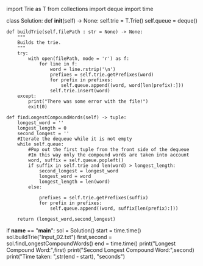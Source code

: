 import Trie as T
from collections import deque
import time

class Solution:
    def __init__(self) -> None:
      self.trie = T.Trie()
      self.queue = deque()

    def buildTrie(self,filePath : str = None) -> None:
        """
        Builds the trie. 
        """
        try:
            with open(filePath, mode = 'r') as f:
                for line in f:
                    word = line.rstrip('\n')
                    prefixes = self.trie.getPrefixes(word)
                    for prefix in prefixes:
                        self.queue.append((word, word[len(prefix):]))
                    self.trie.insert(word)
        except:
            print("There was some error with the file!")
            exit(0)
    
    def findLongestCompoundWords(self) -> tuple:
        longest_word = ''
        longest_length = 0
        second_longest = ''
        #Iterate the dequeue while it is not empty
        while self.queue:
            #Pop out the first tuple from the front side of the dequeue
            #In this way only the compound words are taken into account
            word, suffix = self.queue.popleft()
            if suffix in self.trie and len(word) > longest_length:
                second_longest = longest_word
                longest_word = word
                longest_length = len(word)
            else:
        
                prefixes = self.trie.getPrefixes(suffix)
                for prefix in prefixes:
                    self.queue.append((word, suffix[len(prefix):]))

        return (longest_word,second_longest)

if __name__ == "__main__":
    sol = Solution()
    start = time.time()
    sol.buildTrie("Input_02.txt")
    first,second = sol.findLongestCompoundWords()
    end = time.time()
    print("Longest Compound Word:",first)
    print("Second Longest Compound Word:",second)
    print("Time taken: ",str(end - start), "seconds")
